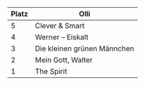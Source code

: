 | Platz | Olli               |
|-------|---------------------|
| 5     | Clever & Smart      |
| 4     | Werner – Eiskalt    |
| 3     | Die kleinen grünen Männchen |
| 2     | Mein Gott, Walter   |
| 1     | The Spirit          |
